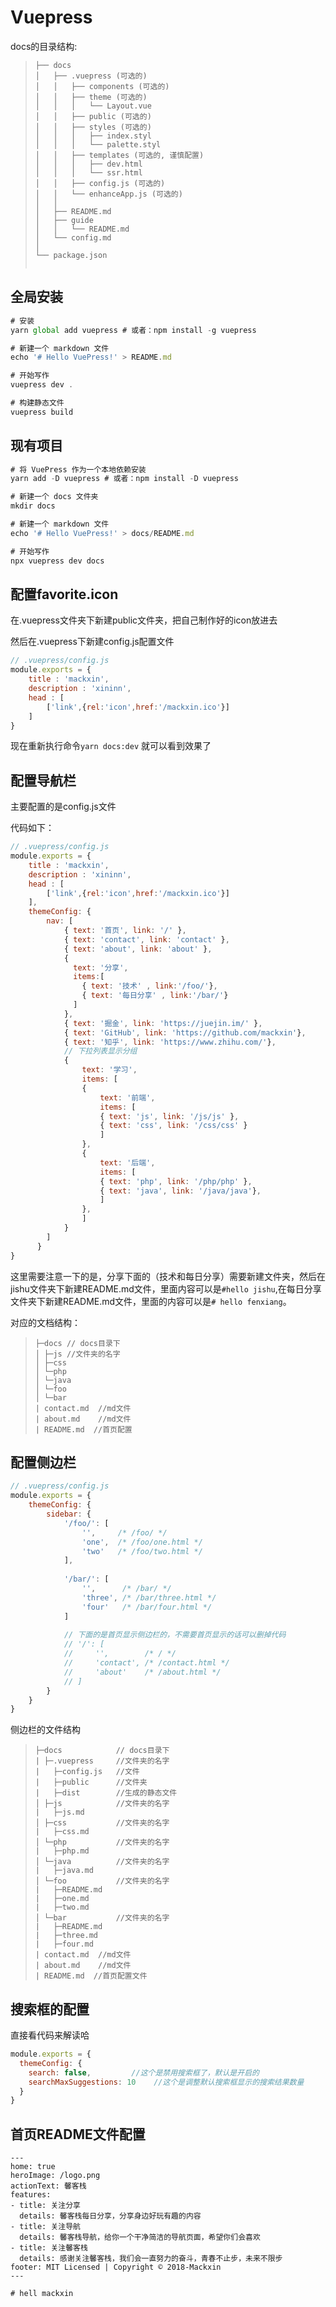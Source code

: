 # Vuepress

docs的目录结构:

> ```
> ├── docs
> │   ├── .vuepress (可选的)
> │   │   ├── components (可选的)
> │   │   ├── theme (可选的)
> │   │   │   └── Layout.vue
> │   │   ├── public (可选的)
> │   │   ├── styles (可选的)
> │   │   │   ├── index.styl
> │   │   │   └── palette.styl
> │   │   ├── templates (可选的, 谨慎配置)
> │   │   │   ├── dev.html
> │   │   │   └── ssr.html
> │   │   ├── config.js (可选的)
> │   │   └── enhanceApp.js (可选的)
> │   │ 
> │   ├── README.md
> │   ├── guide
> │   │   └── README.md
> │   └── config.md
> │ 
> └── package.json
> 
> 
> ```

## 全局安装

```javascript
# 安装
yarn global add vuepress # 或者：npm install -g vuepress

# 新建一个 markdown 文件
echo '# Hello VuePress!' > README.md

# 开始写作
vuepress dev .

# 构建静态文件
vuepress build 
```

## 现有项目

```javascript
# 将 VuePress 作为一个本地依赖安装
yarn add -D vuepress # 或者：npm install -D vuepress

# 新建一个 docs 文件夹
mkdir docs

# 新建一个 markdown 文件
echo '# Hello VuePress!' > docs/README.md

# 开始写作
npx vuepress dev docs
```

## 配置favorite.icon

在.vuepress文件夹下新建public文件夹，把自己制作好的icon放进去

然后在.vuepress下新建config.js配置文件

```javascript
// .vuepress/config.js
module.exports = {
    title : 'mackxin',
    description : 'xininn',
    head : [
        ['link',{rel:'icon',href:'/mackxin.ico'}]
    ]
}
```

现在重新执行命令`yarn docs:dev` 就可以看到效果了

## 配置导航栏

主要配置的是config.js文件

代码如下：

```javascript
// .vuepress/config.js
module.exports = {
    title : 'mackxin',
    description : 'xininn',
    head : [
        ['link',{rel:'icon',href:'/mackxin.ico'}]
    ],
    themeConfig: {
        nav: [
            { text: '首页', link: '/' },
            { text: 'contact', link: 'contact' },
            { text: 'about', link: 'about' },
            { 
              text: '分享', 
              items:[
                { text: '技术' , link:'/foo/'},
                { text: '每日分享' , link:'/bar/'}
              ]
            },
            { text: '掘金', link: 'https://juejin.im/' },
            { text: 'GitHub', link: 'https://github.com/mackxin'},
            { text: '知乎', link: 'https://www.zhihu.com/'},
            // 下拉列表显示分组
            {
                text: '学习',
                items: [
                { 
                    text: '前端', 
                    items: [
                    { text: 'js', link: '/js/js' },
                    { text: 'css', link: '/css/css' }
                    ] 
                },
                { 
                    text: '后端', 
                    items: [
                    { text: 'php', link: '/php/php' },
                    { text: 'java', link: '/java/java'},
                    ] 
                },
                ]
            }
        ]
      }
}
```

这里需要注意一下的是，分享下面的（技术和每日分享）需要新建文件夹，然后在jishu文件夹下新建README.md文件，里面内容可以是`#hello jishu`,在每日分享文件夹下新建README.md文件，里面的内容可以是`# hello fenxiang`。

对应的文档结构：

> ```
> ├─docs // docs目录下
> │ ├─js //文件夹的名字
> │ ├─css
> │ └─php
> │ └─java
> │ └─foo
> │ └─bar
> | contact.md  //md文件
> | about.md    //md文件
> | README.md  //首页配置
> ```

## 配置侧边栏

```javascript
// .vuepress/config.js
module.exports = {
    themeConfig: {
        sidebar: {
            '/foo/': [
                '',     /* /foo/ */
                'one',  /* /foo/one.html */
                'two'   /* /foo/two.html */
            ],
        
            '/bar/': [
                '',      /* /bar/ */
                'three', /* /bar/three.html */
                'four'   /* /bar/four.html */
            ]
        
            // 下面的是首页显示侧边栏的，不需要首页显示的话可以删掉代码
            // '/': [
            //     '',        /* / */
            //     'contact', /* /contact.html */
            //     'about'    /* /about.html */
            // ]
        }
    }
}
```
侧边栏的文件结构

> ```
> ├─docs            // docs目录下
> | ├─.vuepress     //文件夹的名字
> |   ├─config.js   //文件
> |   ├─public      //文件夹
> |   ├─dist        //生成的静态文件
> │ ├─js            //文件夹的名字
> |   ├─js.md
> │ ├─css           //文件夹的名字
> |   ├─css.md
> │ └─php           //文件夹的名字
> |   ├─php.md
> │ └─java          //文件夹的名字
> |   ├─java.md
> │ └─foo           //文件夹的名字
> |   ├─README.md
> |   ├─one.md
> |   ├─two.md
> │ └─bar           //文件夹的名字
> |   ├─README.md
> |   ├─three.md
> |   ├─four.md
> | contact.md  //md文件
> | about.md    //md文件
> | README.md  //首页配置文件
> ```

## 搜索框的配置

直接看代码来解读哈

```javascript
module.exports = {
  themeConfig: {
    search: false,         //这个是禁用搜索框了，默认是开启的
    searchMaxSuggestions: 10    //这个是调整默认搜索框显示的搜索结果数量
  }
}
```

## 首页README文件配置

```
---
home: true
heroImage: /logo.png
actionText: 馨客栈
features:
- title: 关注分享
  details: 馨客栈每日分享，分享身边好玩有趣的内容
- title: 关注导航
  details: 馨客栈导航，给你一个干净简洁的导航页面，希望你们会喜欢
- title: 关注馨客栈
  details: 感谢关注馨客栈，我们会一直努力的奋斗，青春不止步，未来不限步
footer: MIT Licensed | Copyright © 2018-Mackxin
---

# hell mackxin
```

